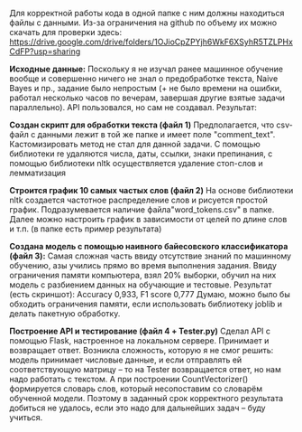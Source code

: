 Для корректной работы кода в одной папке с ним должны находиться файлы с данными. Из-за ограничения на github по объему их можно скачать для проверки здесь:
https://drive.google.com/drive/folders/1OJioCpZPYjh6WkF6XSyhR5TZLPHxCdFP?usp=sharing

**Исходные данные:**
Поскольку я не изучал ранее машинное обучение вообще и совершенно ничего не знал о предобработке текста, Naive Bayes и пр., задание было непростым (+ не было времени на ошибки, работал несколько часов по вечерам, завершая другие взятые задачи параллельно). API пользовался, но сам не создавал. Результат:

**Создан скрипт для обработки текста (файл 1)**
Предполагается, что csv-файл с данными лежит в той же папке и имеет поле "comment_text". Кастомизировать метод не стал для данной задачи. С помощью библиотеки re удаляются числа, даты, ссылки, знаки препинания, с помощью библиотеки nltk осуществляется удаление стоп-слов и лемматизация

**Строится график 10 самых частых слов (файл 2)**
На основе библиотеки nltk создается частотное распределение слов и рисуется простой график. Подразумевается наличие файла"word_tokens.csv" в папке. Далее можно настроить график в зависимости от целей по длине слов и т.п. (в папке есть пример результата)

**Создана модель с помощью наивного байесовского классификатора (файл 3):**
Самая сложная часть ввиду отсутствие знаний по машинному обучению, азы учились прямо во время выполнения задания. Ввиду ограничения памяти компьютера, взял 20% выборки, обучил на них модель с разбиением данных на обучающие и тестовые. 
Результат (есть скриншот): Accuracy  0,933, F1 score 0,777
Думаю, можно было бы обходить ограничения памяти, если использовать библиотеку joblib и делать пакетную обработку.

**Построение API и тестирование (файл 4 + Tester.py)**
Сделал API c помощью Flask, настроенное на локальном сервере. Принимает и возвращает ответ.
Возникла сложность, которую я не смог решить: модель принимает числовые данные, и если отправлять ей соответствующую матрицу – то на Tester возвращается ответ, но нам надо работать с текстом. А при построении CountVectorizer() формируется словарь слов, который несопоставим со словарём обученной модели.  Поэтому в заданный срок корректного результата добиться не удалось, если это надо для дальнейших задач – буду учиться.
